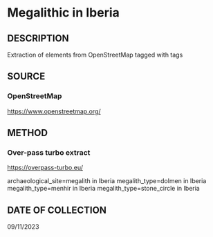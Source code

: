 # Megalithic in Iberia

## DESCRIPTION
Extraction of elements from OpenStreetMap tagged with tags

## SOURCE 
### OpenStreetMap
https://www.openstreetmap.org/

## METHOD
### Over-pass turbo extract
https://overpass-turbo.eu/

archaeological_site=megalith in Iberia
megalith_type=dolmen in Iberia
megalith_type=menhir in Iberia
megalith_type=stone_circle in Iberia

## DATE OF COLLECTION
09/11/2023
